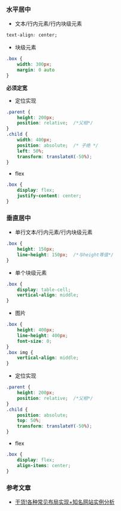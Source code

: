 ### 水平居中
- 文本/行内元素/行内块级元素
```css
text-align: center;
```
- 块级元素
```css
.box {
    width: 300px;
    margin: 0 auto
}
```
**必须定宽**

- 定位实现
```css
.parent {
    height: 200px;
    position: relative;  /*父相*/
}
.child {
    width: 400px;
    position: absolute;  /* 子绝 */
    left: 50%;
    transform: translateX(-50%);
}
```
- flex
```css
.box {
    display: flex;
    justify-content: center;
} 
```

### 垂直居中
- 单行文本/行内元素/行内块级元素
```css
.box {
    height: 150px;
    line-height: 150px;  /*与height等值*/
}
```
- 单个块级元素
```css
.box {
    display: table-cell;
    vertical-align: middle;
}
```
- 图片
```css
.box {
    height: 400px;
    line-height: 400px;
    font-size: 0;
}
.box img {
    vertical-align: middle;
}
```
- 定位实现
```css
.parent {
    height: 200px;
    position: relative;  /*父相*/
}
.child {
    position: absolute;
    top: 50%;
    transform: translateY(-50%);
}
```
- flex
```css
.box {
    display: flex;
    align-items: center;
} 
```

### 参考文章
- [干货!各种常见布局实现+知名网站实例分析](https://juejin.cn/post/6844903574929932301)